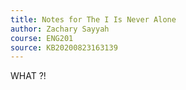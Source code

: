 ```yaml
---
title: Notes for The I Is Never Alone
author: Zachary Sayyah
course: ENG201
source: KB20200823163139
---
```


WHAT ?!
